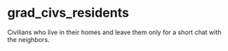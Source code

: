 # grad\_civs\_residents

Civilians who live in their homes and leave them only for a short chat with the neighbors.